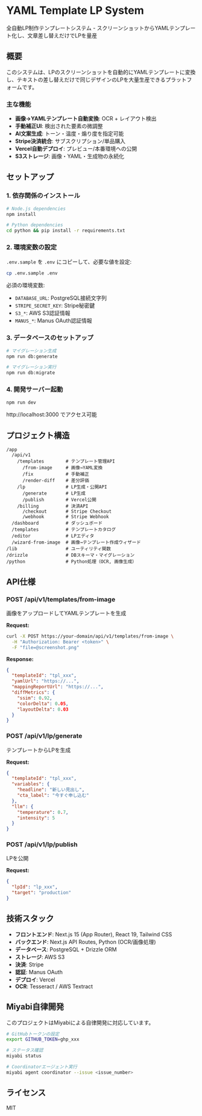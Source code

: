 # YAML Template LP System

全自動LP制作テンプレートシステム - スクリーンショットからYAMLテンプレート化し、文章差し替えだけでLPを量産

## 概要

このシステムは、LPのスクリーンショットを自動的にYAMLテンプレートに変換し、テキストの差し替えだけで同じデザインのLPを大量生産できるプラットフォームです。

### 主な機能

- **画像→YAMLテンプレート自動変換**: OCR + レイアウト検出
- **手動補正UI**: 検出された要素の微調整
- **AI文案生成**: トーン・温度・煽り度を指定可能
- **Stripe決済統合**: サブスクリプション/単品購入
- **Vercel自動デプロイ**: プレビュー/本番環境への公開
- **S3ストレージ**: 画像・YAML・生成物の永続化

## セットアップ

### 1. 依存関係のインストール

```bash
# Node.js dependencies
npm install

# Python dependencies
cd python && pip install -r requirements.txt
```

### 2. 環境変数の設定

`.env.sample` を `.env` にコピーして、必要な値を設定:

```bash
cp .env.sample .env
```

必須の環境変数:
- `DATABASE_URL`: PostgreSQL接続文字列
- `STRIPE_SECRET_KEY`: Stripe秘密鍵
- `S3_*`: AWS S3認証情報
- `MANUS_*`: Manus OAuth認証情報

### 3. データベースのセットアップ

```bash
# マイグレーション生成
npm run db:generate

# マイグレーション実行
npm run db:migrate
```

### 4. 開発サーバー起動

```bash
npm run dev
```

http://localhost:3000 でアクセス可能

## プロジェクト構造

```
/app
  /api/v1
    /templates        # テンプレート管理API
      /from-image     # 画像→YAML変換
      /fix            # 手動補正
      /render-diff    # 差分評価
    /lp               # LP生成・公開API
      /generate       # LP生成
      /publish        # Vercel公開
    /billing          # 決済API
      /checkout       # Stripe Checkout
      /webhook        # Stripe Webhook
  /dashboard          # ダッシュボード
  /templates          # テンプレートカタログ
  /editor             # LPエディタ
  /wizard-from-image  # 画像→テンプレート作成ウィザード
/lib                  # ユーティリティ関数
/drizzle              # DBスキーマ・マイグレーション
/python               # Python処理（OCR, 画像生成）
```

## API仕様

### POST /api/v1/templates/from-image

画像をアップロードしてYAMLテンプレートを生成

**Request:**
```bash
curl -X POST https://your-domain/api/v1/templates/from-image \
  -H "Authorization: Bearer <token>" \
  -F "file=@screenshot.png"
```

**Response:**
```json
{
  "templateId": "tpl_xxx",
  "yamlUrl": "https://...",
  "mappingReportUrl": "https://...",
  "diffMetrics": {
    "ssim": 0.92,
    "colorDelta": 0.05,
    "layoutDelta": 0.03
  }
}
```

### POST /api/v1/lp/generate

テンプレートからLPを生成

**Request:**
```json
{
  "templateId": "tpl_xxx",
  "variables": {
    "headline": "新しい見出し",
    "cta_label": "今すぐ申し込む"
  },
  "llm": {
    "temperature": 0.7,
    "intensity": 5
  }
}
```

### POST /api/v1/lp/publish

LPを公開

**Request:**
```json
{
  "lpId": "lp_xxx",
  "target": "production"
}
```

## 技術スタック

- **フロントエンド**: Next.js 15 (App Router), React 19, Tailwind CSS
- **バックエンド**: Next.js API Routes, Python (OCR/画像処理)
- **データベース**: PostgreSQL + Drizzle ORM
- **ストレージ**: AWS S3
- **決済**: Stripe
- **認証**: Manus OAuth
- **デプロイ**: Vercel
- **OCR**: Tesseract / AWS Textract

## Miyabi自律開発

このプロジェクトはMiyabiによる自律開発に対応しています。

```bash
# GitHubトークンの設定
export GITHUB_TOKEN=ghp_xxx

# ステータス確認
miyabi status

# Coordinatorエージェント実行
miyabi agent coordinator --issue <issue_number>
```

## ライセンス

MIT
